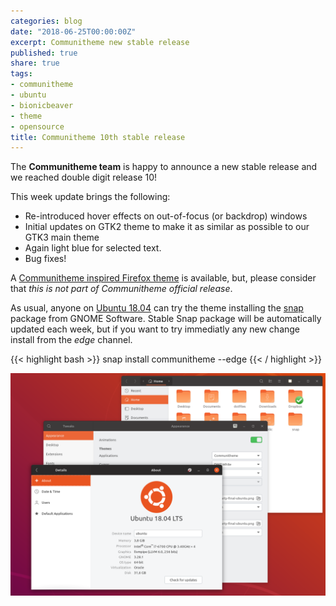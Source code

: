 ```yaml
---
categories: blog
date: "2018-06-25T00:00:00Z"
excerpt: Communitheme new stable release
published: true
share: true
tags:
- communitheme
- ubuntu
- bionicbeaver
- theme
- opensource
title: Communitheme 10th stable release
---
```


The **Communitheme team** is happy to announce a new stable release and we reached double digit release 10!

This week update brings the following:

- Re-introduced hover effects on out-of-focus (or backdrop) windows
- Initial updates on GTK2 theme to make it as similar as possible to our GTK3 main theme
- Again light blue for selected text.
- Bug fixes!

A [Communitheme inspired Firefox theme](https://color.firefox.com/?theme=XQAAAALtAAAAAAAAAABBKYhm849SCiazH1KEGccwS-xNVAWBveAusLC2VAlvlSjJ6UJSeqAgCYbdwa_-rV70IROd68eEot6ey6DBD6clRBXp1e7Wbm3jkhhZsTB6iGtxUNA9rD_f7WkYu4v4RFB_XR74DFyPAFWYVQkUMNbL2Mo2sQa9jDMc35kqQOoJm4_aT6Dkc9xrEV6O_-5hkDwOlMzIcFLFRtRxRaGEyH-y4Be72Vgc9j_f_vkOgA) is available, but, please consider that *this is not part of Communitheme official release*.

As usual, anyone on [Ubuntu 18.04](https://www.ubuntu.com/download/desktop) can try the theme installing the [snap](https://snapcraft.io/communitheme) package from GNOME Software.
Stable Snap package will be automatically updated each week, but if you want to try immediatly any new change install from the *edge* channel.

{{< highlight bash >}}
snap install communitheme --edge
{{< / highlight >}}

![communitheme-9th-release-pic](/images/ubuntu-communitheme-2.png)
